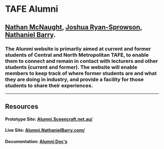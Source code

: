 # TAFE Alumni
## [Nathan McNaught](http://createtechshare.com/nmwebdesign/), [Joshua Ryan-Sprowson](http://melodicdoessites.com/), [Nathaniel Barry](http://nathanielbarry.com).
### The Alunmi website is primarily aimed at current and former students of Central and North Metropolitan TAFE, to enable them to connect and remain in contact with lecturers and other students (current and former). The website will enable members to keep track of where former students are and what they are doing in industry, and provide a facility for those students to share their experiences.

---

## Resources
#### Prototype Site: [Alumni.Sceencraft.net.au/](https://alumni.screencraft.net.au/)
#### Live Site: [Alumni.NathanielBarry.com/](https://alumni.nathanielbarry.com/)
#### Documentation: [Alumni Doc's](http://alumnidocs.nathanielbarry.com/)